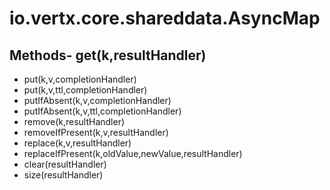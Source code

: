 # io.vertx.core.shareddata.AsyncMap
## Methods- get(k,resultHandler)
- put(k,v,completionHandler)
- put(k,v,ttl,completionHandler)
- putIfAbsent(k,v,completionHandler)
- putIfAbsent(k,v,ttl,completionHandler)
- remove(k,resultHandler)
- removeIfPresent(k,v,resultHandler)
- replace(k,v,resultHandler)
- replaceIfPresent(k,oldValue,newValue,resultHandler)
- clear(resultHandler)
- size(resultHandler)
